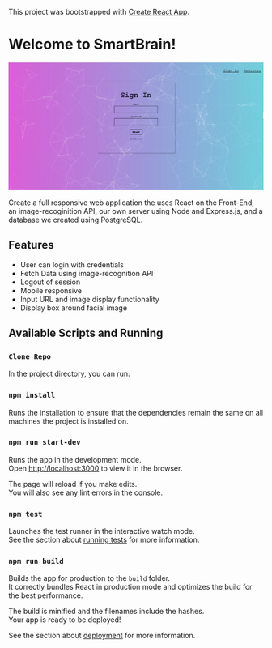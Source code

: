 This project was bootstrapped with [Create React App](https://github.com/facebook/create-react-app).

# Welcome to SmartBrain!

![](public/image/screenshot.png)

Create a full responsive web application the uses React on the Front-End, an image-recoginition API, our own server using Node and Express.js, and a database we created using PostgreSQL.

## Features

- User can login with credentials
- Fetch Data using image-recognition API
- Logout of session
- Mobile responsive
- Input URL and image display functionality
- Display box around facial image

## Available Scripts and Running

### `Clone Repo`

In the project directory, you can run:

### `npm install`

Runs the installation to ensure that the dependencies remain the same on all machines the project is installed on.

### `npm run start-dev`

Runs the app in the development mode.<br>
Open [http://localhost:3000](http://localhost:3000) to view it in the browser.

The page will reload if you make edits.<br>
You will also see any lint errors in the console.

### `npm test`

Launches the test runner in the interactive watch mode.<br>
See the section about [running tests](https://facebook.github.io/create-react-app/docs/running-tests) for more information.

### `npm run build`

Builds the app for production to the `build` folder.<br>
It correctly bundles React in production mode and optimizes the build for the best performance.

The build is minified and the filenames include the hashes.<br>
Your app is ready to be deployed!

See the section about [deployment](https://facebook.github.io/create-react-app/docs/deployment) for more information.
